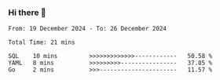 ### Hi there 👋

<!--
**zhumeme/zhumeme** is a ✨ _special_ ✨ repository because its `README.md` (this file) appears on your GitHub profile.

Here are some ideas to get you started:

- 🔭 I’m currently working on ...
- 🌱 I’m currently learning ...
- 👯 I’m looking to collaborate on ...
- 🤔 I’m looking for help with ...
- 💬 Ask me about ...
- 📫 How to reach me: ...
- 😄 Pronouns: ...
- ⚡ Fun fact: ...
-->

<!--START_SECTION:waka-->

```all_time
From: 19 December 2024 - To: 26 December 2024

Total Time: 21 mins

SQL    10 mins         >>>>>>>>>>>>>------------   50.58 %
YAML   8 mins          >>>>>>>>>----------------   37.85 %
Go     2 mins          >>>----------------------   11.57 %
```

<!--END_SECTION:waka-->
